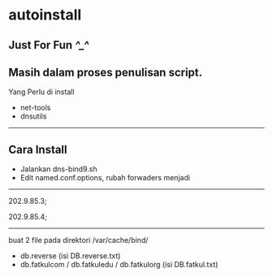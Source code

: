 # autoinstall
Just For Fun *^_^*
---
Masih dalam proses penulisan script.
---
Yang Perlu di install
- net-tools
- dnsutils

---
## Cara Install
- Jalankan dns-bind9.sh
- Edit named.conf.options, rubah forwaders menjadi

---

202.9.85.3;

202.9.85.4;

---

buat 2 file pada direktori /var/cache/bind/

- db.reverse (isi DB.reverse.txt)
- db.fatkulcom / db.fatkuledu / db.fatkulorg (isi DB.fatkul.txt)


